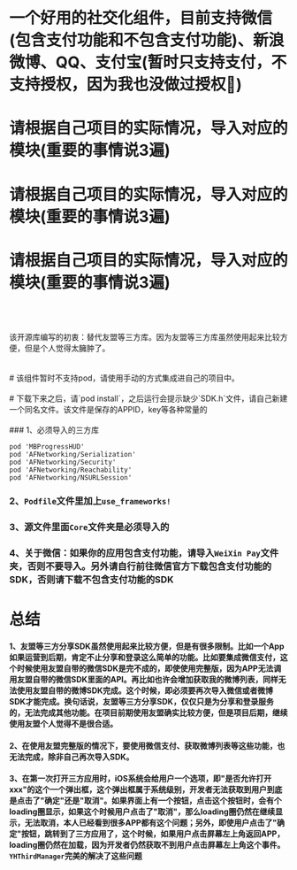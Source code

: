 # 一个好用的社交化组件，目前支持微信(包含支付功能和不包含支付功能)、新浪微博、QQ、支付宝(暂时只支持支付，不支持授权，因为我也没做过授权🤣)

# 请根据自己项目的实际情况，导入对应的模块(重要的事情说3遍)
# 请根据自己项目的实际情况，导入对应的模块(重要的事情说3遍)
# 请根据自己项目的实际情况，导入对应的模块(重要的事情说3遍)
<br>
<br>
<br>
该开源库编写的初衷：替代友盟等三方库。因为友盟等三方库虽然使用起来比较方便，但是个人觉得太臃肿了。
<br>
<br>
<br>
# 该组件暂时不支持pod，请使用手动的方式集成进自己的项目中。
<br>
<br>
# 下载下来之后，请`pod install`，之后运行会提示缺少`SDK.h`文件，请自己新建一个同名文件。该文件是保存的APPID，key等各种常量的
<br>
<br>
### 1、必须导入的三方库

```
pod 'MBProgressHUD'
pod 'AFNetworking/Serialization'
pod 'AFNetworking/Security'
pod 'AFNetworking/Reachability'
pod 'AFNetworking/NSURLSession'
```

### 2、`Podfile`文件里加上`use_frameworks!`
### 3、源文件里面`Core`文件夹是必须导入的
### 4、关于微信：如果你的应用包含支付功能，请导入`WeiXin Pay`文件夹，否则不要导入。另外请自行前往微信官方下载包含支付功能的SDK，否则请下载不包含支付功能的SDK

# 总结
#### 1、友盟等三方分享SDK虽然使用起来比较方便，但是有很多限制。比如一个App如果运营到后期，肯定不止分享和登录这么简单的功能。比如要集成微信支付，这个时候使用友盟自带的微信SDK是完不成的，即使使用完整版，因为APP无法调用友盟自带的微信SDK里面的API。再比如也许会增加获取我的微博列表，同样无法使用友盟自带的微博SDK完成。这个时候，即必须要再次导入微信或者微博SDK才能完成。换句话说，友盟等三方分享SDK，仅仅只是为分享和登录服务的，无法完成其他功能。在项目前期使用友盟确实比较方便，但是项目后期，继续使用友盟个人觉得不是很合适。
#### 2、在使用友盟完整版的情况下，要使用微信支付、获取微博列表等这些功能，也无法完成，除非自己再次导入SDK。
#### 3、在第一次打开三方应用时，iOS系统会给用户一个选项，即"是否允许打开xxx"的这个一个弹出框，这个弹出框属于系统级别，开发者无法获取到用户到底是点击了"确定"还是"取消"。如果界面上有一个按钮，点击这个按钮时，会有个loading圈显示，如果这个时候用户点击了"取消"，那么loading圈仍然在继续显示，无法取消，本人已经看到很多APP都有这个问题；另外，即使用户点击了"确定"按钮，跳转到了三方应用了，这个时候，如果用户点击屏幕左上角返回APP，loading圈仍然在加载，因为开发者仍然获取不到用户点击屏幕左上角这个事件。`YHThirdManager`完美的解决了这些问题








